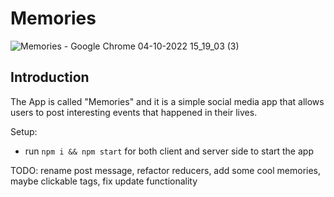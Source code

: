 # Memories

![Memories - Google Chrome 04-10-2022 15_19_03 (3)](https://user-images.githubusercontent.com/63316309/193790938-6a820f3e-c43f-4fd3-8717-84d5b268eb0c.png)


## Introduction


The App is called "Memories" and it is a simple social media app that allows users to post interesting events that happened in their lives.



Setup:
- run ```npm i && npm start``` for both client and server side to start the app

TODO: rename post message, refactor reducers, add some cool memories, maybe clickable tags, fix update functionality
